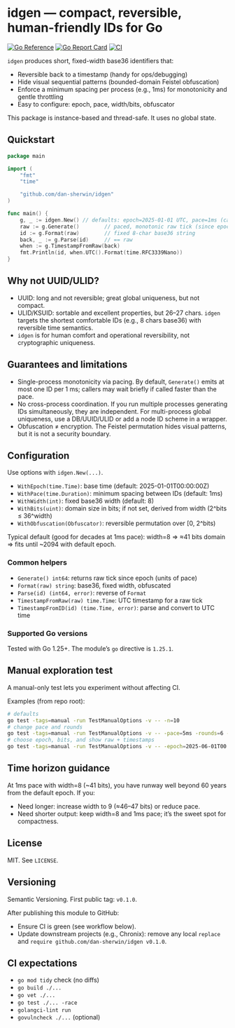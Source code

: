 # idgen — compact, reversible, human-friendly IDs for Go

[![Go Reference](https://pkg.go.dev/badge/github.com/dan-sherwin/idgen.svg)](https://pkg.go.dev/github.com/dan-sherwin/idgen)
[![Go Report Card](https://goreportcard.com/badge/github.com/dan-sherwin/idgen)](https://goreportcard.com/report/github.com/dan-sherwin/idgen)
[![CI](https://github.com/dan-sherwin/idgen/actions/workflows/ci.yml/badge.svg?branch=main)](https://github.com/dan-sherwin/idgen/actions/workflows/ci.yml)

`idgen` produces short, fixed-width base36 identifiers that:
- Reversible back to a timestamp (handy for ops/debugging)
- Hide visual sequential patterns (bounded-domain Feistel obfuscation)
- Enforce a minimum spacing per process (e.g., 1ms) for monotonicity and gentle throttling
- Easy to configure: epoch, pace, width/bits, obfuscator

This package is instance-based and thread-safe. It uses no global state.

## Quickstart

```go
package main

import (
	"fmt"
	"time"

	"github.com/dan-sherwin/idgen"
)

func main() {
	g, _ := idgen.New() // defaults: epoch=2025-01-01 UTC, pace=1ms (calls may briefly wait), width=8, Feistel obfuscation
	raw := g.Generate()        // paced, monotonic raw tick (since epoch, in pace units)
	id := g.Format(raw)        // fixed 8-char base36 string
	back, _ := g.Parse(id)     // == raw
	when := g.TimestampFromRaw(back)
	fmt.Println(id, when.UTC().Format(time.RFC3339Nano))
}
```

## Why not UUID/ULID?
- UUID: long and not reversible; great global uniqueness, but not compact.
- ULID/KSUID: sortable and excellent properties, but 26–27 chars. `idgen` targets the shortest comfortable IDs (e.g., 8 chars base36) with reversible time semantics.
- `idgen` is for human comfort and operational reversibility, not cryptographic uniqueness.

## Guarantees and limitations
- Single-process monotonicity via pacing. By default, `Generate()` emits at most one ID per 1 ms; callers may wait briefly if called faster than the pace.
- No cross-process coordination. If you run multiple processes generating IDs simultaneously, they are independent. For multi-process global uniqueness, use a DB/UUID/ULID or add a node ID scheme in a wrapper.
- Obfuscation ≠ encryption. The Feistel permutation hides visual patterns, but it is not a security boundary.

## Configuration

Use options with `idgen.New(...)`.

- `WithEpoch(time.Time)`: base time (default: 2025-01-01T00:00:00Z)
- `WithPace(time.Duration)`: minimum spacing between IDs (default: 1ms)
- `WithWidth(int)`: fixed base36 width (default: 8)
- `WithBits(uint)`: domain size in bits; if not set, derived from width (2^bits ≤ 36^width)
- `WithObfuscation(Obfuscator)`: reversible permutation over [0, 2^bits)

Typical default (good for decades at 1ms pace): width=8 ⇒ ≈41 bits domain ⇒ fits until ~2094 with default epoch.

### Common helpers
- `Generate() int64`: returns raw tick since epoch (units of pace)
- `Format(raw) string`: base36, fixed width, obfuscated
- `Parse(id) (int64, error)`: reverse of `Format`
- `TimestampFromRaw(raw) time.Time`: UTC timestamp for a raw tick
- `TimestampFromID(id) (time.Time, error)`: parse and convert to UTC time

### Supported Go versions
Tested with Go 1.25+. The module’s `go` directive is `1.25.1`.

## Manual exploration test
A manual-only test lets you experiment without affecting CI.

Examples (from repo root):

```bash
# defaults
go test -tags=manual -run TestManualOptions -v -- -n=10
# change pace and rounds
go test -tags=manual -run TestManualOptions -v -- -pace=5ms -rounds=6 -n=6
# choose epoch, bits, and show raw + timestamps
go test -tags=manual -run TestManualOptions -v -- -epoch=2025-06-01T00:00:00Z -width=8 -bits=41 -show_raw=true -show_ts=true -n=5
```

## Time horizon guidance
At 1ms pace with width=8 (~41 bits), you have runway well beyond 60 years from the default epoch. If you:
- Need longer: increase width to 9 (≈46–47 bits) or reduce pace.
- Need shorter output: keep width=8 and 1ms pace; it’s the sweet spot for compactness.

## License
MIT. See `LICENSE`.

## Versioning
Semantic Versioning. First public tag: `v0.1.0`.

After publishing this module to GitHub:
- Ensure CI is green (see workflow below).
- Update downstream projects (e.g., Chronix): remove any local `replace` and `require github.com/dan-sherwin/idgen v0.1.0`.

## CI expectations
- `go mod tidy` check (no diffs)
- `go build ./...`
- `go vet ./...`
- `go test ./... -race`
- `golangci-lint run`
- `govulncheck ./...` (optional)
